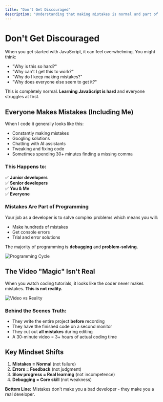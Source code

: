 ```yaml
---
title: "Don't Get Discouraged"
description: "Understanding that making mistakes is normal and part of the learning process in programming."
---
```


# Don't Get Discouraged

When you get started with JavaScript, it can feel overwhelming. You might think:

- "Why is this so hard?"
- "Why can't I get this to work?"
- "Why do I keep making mistakes?"
- "Why does everyone else seem to get it?"

This is completely normal. **Learning JavaScript is hard** and everyone struggles at first.

## Everyone Makes Mistakes (Including Me)

When I code it generally looks like this:

- Constantly making mistakes
- Googling solutions
- Chatting with AI assistants
- Tweaking and fixing code
- Sometimes spending 30+ minutes finding a missing comma

### This Happens to:

✅ **Junior developers**  
✅ **Senior developers**  
✅ **You & Me**  
✅ **Everyone**

### Mistakes Are Part of Programming

Your job as a developer is to solve complex problems which means you will:

- Make hundreds of mistakes
- Get console errors
- Trial and error solutions

The majority of programming is **debugging** and **problem-solving**.

![Programming Cycle](/fem-getting-started-with-javascript/images/01-mindset/programming-cycle.svg)

## The Video "Magic" Isn't Real

When you watch coding tutorials, it looks like the coder never makes mistakes. **This is not reality.**

![Video vs Reality](/fem-getting-started-with-javascript/images/01-mindset/video-vs-reality.svg)

### Behind the Scenes Truth:

- They write the entire project **before** recording
- They have the finished code on a second monitor
- They cut out **all mistakes** during editing
- A 30-minute video = 3+ hours of actual coding time

## Key Mindset Shifts

1. **Mistakes = Normal** (not failure)
2. **Errors = Feedback** (not judgment)
3. **Slow progress = Real learning** (not incompetence)
4. **Debugging = Core skill** (not weakness)

**Bottom Line:** Mistakes don't make you a bad developer - they make you a real developer.
